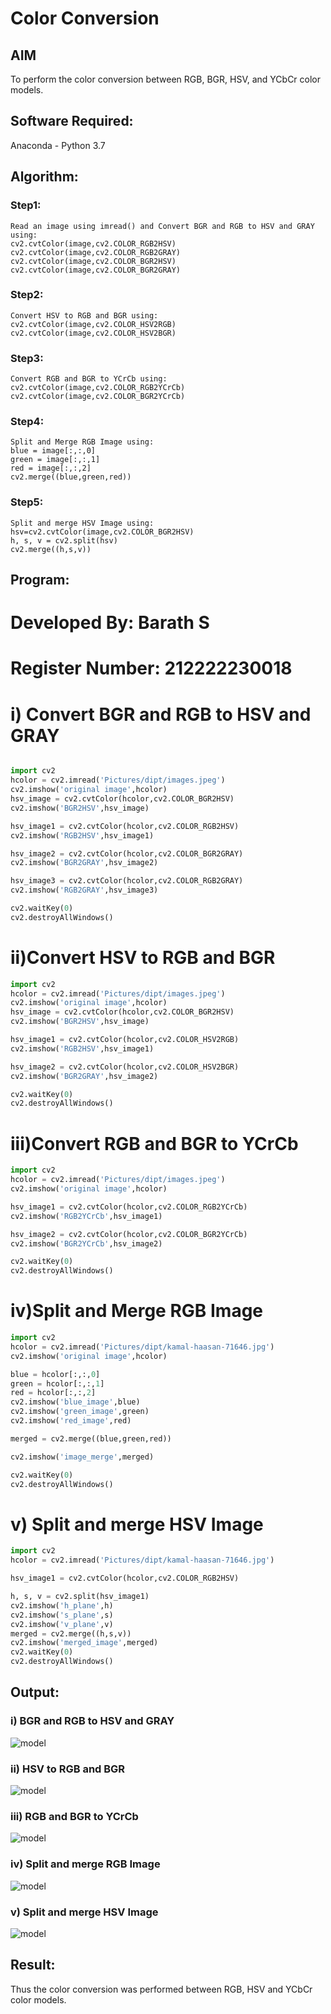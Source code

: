 # Color Conversion
## AIM
To perform the color conversion between RGB, BGR, HSV, and YCbCr color models.

## Software Required:
Anaconda - Python 3.7
## Algorithm:
### Step1:
```
Read an image using imread() and Convert BGR and RGB to HSV and GRAY using:
cv2.cvtColor(image,cv2.COLOR_RGB2HSV)
cv2.cvtColor(image,cv2.COLOR_RGB2GRAY)
cv2.cvtColor(image,cv2.COLOR_BGR2HSV)
cv2.cvtColor(image,cv2.COLOR_BGR2GRAY)
```
### Step2:
```
Convert HSV to RGB and BGR using:
cv2.cvtColor(image,cv2.COLOR_HSV2RGB)
cv2.cvtColor(image,cv2.COLOR_HSV2BGR)
```
### Step3:
```
Convert RGB and BGR to YCrCb using:
cv2.cvtColor(image,cv2.COLOR_RGB2YCrCb)
cv2.cvtColor(image,cv2.COLOR_BGR2YCrCb)
```
### Step4:
```
Split and Merge RGB Image using:
blue = image[:,:,0]
green = image[:,:,1]
red = image[:,:,2]
cv2.merge((blue,green,red))
```
### Step5:
```
Split and merge HSV Image using:
hsv=cv2.cvtColor(image,cv2.COLOR_BGR2HSV)
h, s, v = cv2.split(hsv)
cv2.merge((h,s,v))
```
## Program:
# Developed By: Barath S
# Register Number: 212222230018
# i) Convert BGR and RGB to HSV and GRAY
```python

import cv2
hcolor = cv2.imread('Pictures/dipt/images.jpeg')
cv2.imshow('original image',hcolor)
hsv_image = cv2.cvtColor(hcolor,cv2.COLOR_BGR2HSV)
cv2.imshow('BGR2HSV',hsv_image)

hsv_image1 = cv2.cvtColor(hcolor,cv2.COLOR_RGB2HSV)
cv2.imshow('RGB2HSV',hsv_image1)

hsv_image2 = cv2.cvtColor(hcolor,cv2.COLOR_BGR2GRAY)
cv2.imshow('BGR2GRAY',hsv_image2)

hsv_image3 = cv2.cvtColor(hcolor,cv2.COLOR_RGB2GRAY)
cv2.imshow('RGB2GRAY',hsv_image3)

cv2.waitKey(0)
cv2.destroyAllWindows()
```




# ii)Convert HSV to RGB and BGR
```python
import cv2
hcolor = cv2.imread('Pictures/dipt/images.jpeg')
cv2.imshow('original image',hcolor)
hsv_image = cv2.cvtColor(hcolor,cv2.COLOR_BGR2HSV)
cv2.imshow('BGR2HSV',hsv_image)

hsv_image1 = cv2.cvtColor(hcolor,cv2.COLOR_HSV2RGB)
cv2.imshow('RGB2HSV',hsv_image1)

hsv_image2 = cv2.cvtColor(hcolor,cv2.COLOR_HSV2BGR)
cv2.imshow('BGR2GRAY',hsv_image2)

cv2.waitKey(0)
cv2.destroyAllWindows()

```





# iii)Convert RGB and BGR to YCrCb
```python
import cv2
hcolor = cv2.imread('Pictures/dipt/images.jpeg')
cv2.imshow('original image',hcolor)

hsv_image1 = cv2.cvtColor(hcolor,cv2.COLOR_RGB2YCrCb)
cv2.imshow('RGB2YCrCb',hsv_image1)

hsv_image2 = cv2.cvtColor(hcolor,cv2.COLOR_BGR2YCrCb)
cv2.imshow('BGR2YCrCb',hsv_image2)

cv2.waitKey(0)
cv2.destroyAllWindows()
```




# iv)Split and Merge RGB Image
```python
import cv2
hcolor = cv2.imread('Pictures/dipt/kamal-haasan-71646.jpg')
cv2.imshow('original image',hcolor)

blue = hcolor[:,:,0]
green = hcolor[:,:,1]
red = hcolor[:,:,2]
cv2.imshow('blue_image',blue)
cv2.imshow('green_image',green)
cv2.imshow('red_image',red)

merged = cv2.merge((blue,green,red))

cv2.imshow('image_merge',merged)

cv2.waitKey(0)
cv2.destroyAllWindows()
```




# v) Split and merge HSV Image
```python
import cv2
hcolor = cv2.imread('Pictures/dipt/kamal-haasan-71646.jpg')

hsv_image1 = cv2.cvtColor(hcolor,cv2.COLOR_RGB2HSV)

h, s, v = cv2.split(hsv_image1)
cv2.imshow('h_plane',h)
cv2.imshow('s_plane',s)
cv2.imshow('v_plane',v)
merged = cv2.merge((h,s,v))
cv2.imshow('merged_image',merged)
cv2.waitKey(0)
cv2.destroyAllWindows()
```




## Output:
### i) BGR and RGB to HSV and GRAY
![model](out1.png)

### ii) HSV to RGB and BGR
![model](out2.png)

### iii) RGB and BGR to YCrCb
![model](out3.png)

### iv) Split and merge RGB Image
![model](out4.png)

### v) Split and merge HSV Image
![model](out5.png)


## Result:
Thus the color conversion was performed between RGB, HSV and YCbCr color models.
